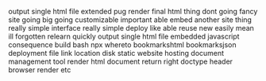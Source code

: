 output single html file extended pug render final html thing dont going fancy site going big going customizable important able embed another site thing really simple interface really simple deploy like able reuse new easily mean ill forgotten relearn quickly output single html file embedded javascript consequence build bash npx whereto bookmarkshtml bookmarksjson deployment file link location disk static website hosting document management tool render html document return right doctype header browser render etc